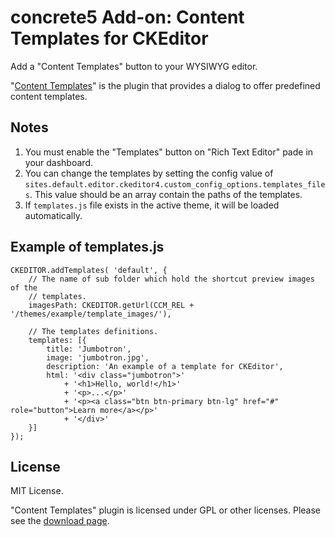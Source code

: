 # concrete5 Add-on: Content Templates for CKEditor

Add a "Content Templates" button to your WYSIWYG editor.

"[Content Templates](https://ckeditor.com/cke4/addon/templates)" is the plugin that provides a dialog to offer predefined content templates.

## Notes

1. You must enable the "Templates" button on "Rich Text Editor" pade in your dashboard.
2. You can change the templates by setting the config value of `sites.default.editor.ckeditor4.custom_config_options.templates_files`.
This value should be an array contain the paths of the templates.
3. If `templates.js` file exists in the active theme, it will be loaded automatically.

## Example of templates.js

```
CKEDITOR.addTemplates( 'default', {
    // The name of sub folder which hold the shortcut preview images of the
    // templates.
    imagesPath: CKEDITOR.getUrl(CCM_REL + '/themes/example/template_images/'),

    // The templates definitions.
    templates: [{
        title: 'Jumbotron',
        image: 'jumbotron.jpg',
        description: 'An example of a template for CKEditor',
        html: '<div class="jumbotron">'
            + '<h1>Hello, world!</h1>'
            + '<p>...</p>'
            + '<p><a class="btn btn-primary btn-lg" href="#" role="button">Learn more</a></p>'
            + '</div>'
    }]
});
```

## License

MIT License.

"Content Templates" plugin is licensed under GPL or other licenses. Please see the [download page](https://ckeditor.com/cke4/addon/templates).
